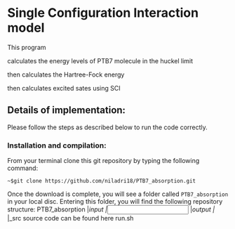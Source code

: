 # Single Configuration Interaction model 


This program

calculates the energy levels of PTB7 molecule in the huckel limit

then calculates the Hartree-Fock energy

then calculates excited sates using SCI

## Details of implementation:

Please follow the steps as described below to run the code correctly.

### Installation and compilation:

From your terminal clone this git repository by typing the following command:

`~$git clone https://github.com/niladri18/PTB7_absorption.git`

Once the download is complete, you will see a folder called `PTB7_absorption`
in your local disc. Entering this folder, you will find the following repository 
structure:
PTB7_absorption
|_input
	|_<input files should be put here>
|_output
	|_<output files saved here>
|_src
	source code can be found here
run.sh

 


 


